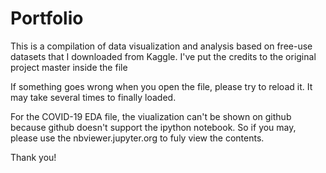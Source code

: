 # Portfolio
This is a compilation of data visualization and analysis based on free-use datasets that I downloaded from Kaggle.
I've put the credits to the original project master inside the file

If something goes wrong when you open the file, please try to reload it. It may take several times to finally loaded.

For the COVID-19 EDA file, the viualization can't be shown on github because github doesn't support the ipython notebook. So if you may, please use the nbviewer.jupyter.org to fuly view the contents.

Thank you!
